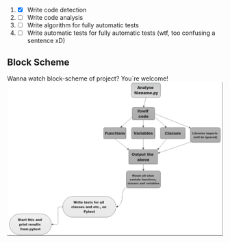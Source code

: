 1. - [x] Write code detection
2. - [ ] Write code analysis
3. - [ ] Write algorithm for fully automatic tests
4. - [ ] Write automatic tests for  fully automatic tests (wtf, too confusing a sentence xD)

## Block Scheme
Wanna watch block-scheme of project? You`re welcome!
![block scheme](./block_scheme/scheme_of_app.png)
